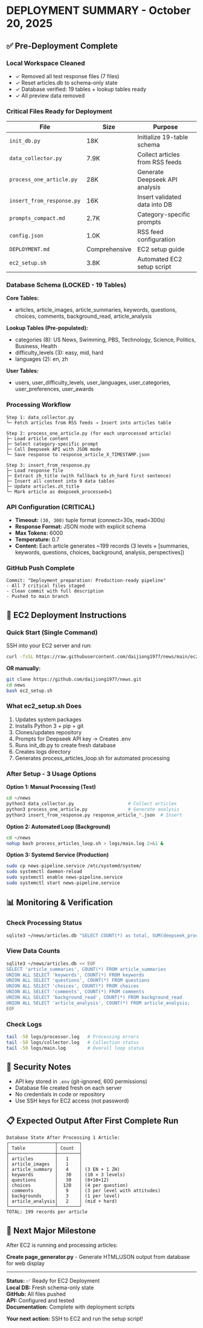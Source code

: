 # DEPLOYMENT SUMMARY - October 20, 2025

## ✅ Pre-Deployment Complete

### Local Workspace Cleaned
- ✓ Removed all test response files (7 files)
- ✓ Reset articles.db to schema-only state
- ✓ Database verified: 19 tables + lookup tables ready
- ✓ All preview data removed

### Critical Files Ready for Deployment

| File | Size | Purpose |
|------|------|---------|
| `init_db.py` | 18K | Initialize 19-table schema |
| `data_collector.py` | 7.9K | Collect articles from RSS feeds |
| `process_one_article.py` | 28K | Generate Deepseek API analysis |
| `insert_from_response.py` | 16K | Insert validated data into DB |
| `prompts_compact.md` | 2.7K | Category-specific prompts |
| `config.json` | 1.0K | RSS feed configuration |
| `DEPLOYMENT.md` | Comprehensive | EC2 setup guide |
| `ec2_setup.sh` | 3.8K | Automated EC2 setup script |

### Database Schema (LOCKED - 19 Tables)

**Core Tables:**
- articles, article_images, article_summaries, keywords, questions, choices, comments, background_read, article_analysis

**Lookup Tables (Pre-populated):**
- categories (8): US News, Swimming, PBS, Technology, Science, Politics, Business, Health
- difficulty_levels (3): easy, mid, hard
- languages (2): en, zh

**User Tables:**
- users, user_difficulty_levels, user_languages, user_categories, user_preferences, user_awards

### Processing Workflow

```
Step 1: data_collector.py
└─ Fetch articles from RSS feeds → Insert into articles table

Step 2: process_one_article.py (for each unprocessed article)
├─ Load article content
├─ Select category-specific prompt
├─ Call Deepseek API with JSON mode
└─ Save response to response_article_X_TIMESTAMP.json

Step 3: insert_from_response.py
├─ Load response file
├─ Extract zh_title (with fallback to zh_hard first sentence)
├─ Insert all content into 9 data tables
├─ Update articles.zh_title
└─ Mark article as deepseek_processed=1
```

### API Configuration (CRITICAL)

- **Timeout:** `(30, 300)` tuple format (connect=30s, read=300s)
- **Response Format:** JSON mode with explicit schema
- **Max Tokens:** 6000
- **Temperature:** 0.7
- **Content:** Each article generates ~199 records (3 levels × [summaries, keywords, questions, choices, background, analysis, perspectives])

### GitHub Push Complete

```
Commit: "Deployment preparation: Production-ready pipeline"
- All 7 critical files staged
- Clean commit with full description
- Pushed to main branch
```

## 🚀 EC2 Deployment Instructions

### Quick Start (Single Command)

SSH into your EC2 server and run:

```bash
curl -fsSL https://raw.githubusercontent.com/daijiong1977/news/main/ec2_setup.sh | bash
```

**OR manually:**

```bash
git clone https://github.com/daijiong1977/news.git
cd news
bash ec2_setup.sh
```

### What ec2_setup.sh Does

1. Updates system packages
2. Installs Python 3 + pip + git
3. Clones/updates repository
4. Prompts for Deepseek API key → Creates .env
5. Runs init_db.py to create fresh database
6. Creates logs directory
7. Generates process_articles_loop.sh for automated processing

### After Setup - 3 Usage Options

**Option 1: Manual Processing (Test)**
```bash
cd ~/news
python3 data_collector.py                    # Collect articles
python3 process_one_article.py               # Generate analysis
python3 insert_from_response.py response_article_*.json  # Insert
```

**Option 2: Automated Loop (Background)**
```bash
cd ~/news
nohup bash process_articles_loop.sh > logs/main.log 2>&1 &
```

**Option 3: Systemd Service (Production)**
```bash
sudo cp news-pipeline.service /etc/systemd/system/
sudo systemctl daemon-reload
sudo systemctl enable news-pipeline.service
sudo systemctl start news-pipeline.service
```

## 📊 Monitoring & Verification

### Check Processing Status
```bash
sqlite3 ~/news/articles.db "SELECT COUNT(*) as total, SUM(deepseek_processed) as processed FROM articles;"
```

### View Data Counts
```bash
sqlite3 ~/news/articles.db << EOF
SELECT 'article_summaries', COUNT(*) FROM article_summaries
UNION ALL SELECT 'keywords', COUNT(*) FROM keywords
UNION ALL SELECT 'questions', COUNT(*) FROM questions
UNION ALL SELECT 'choices', COUNT(*) FROM choices
UNION ALL SELECT 'comments', COUNT(*) FROM comments
UNION ALL SELECT 'background_read', COUNT(*) FROM background_read
UNION ALL SELECT 'article_analysis', COUNT(*) FROM article_analysis;
EOF
```

### Check Logs
```bash
tail -50 logs/processor.log   # Processing errors
tail -50 logs/collector.log   # Collection status
tail -50 logs/main.log        # Overall loop status
```

## 🔐 Security Notes

- API key stored in `.env` (git-ignored, 600 permissions)
- Database file created fresh on each server
- No credentials in code or repository
- Use SSH keys for EC2 access (not password)

## 📋 Expected Output After First Complete Run

```
Database State After Processing 1 Article:
┌─────────────────┬────────┐
│ Table           │ Count  │
├─────────────────┼────────┤
│ articles        │   1    │
│ article_images  │   1    │
│ article_summary │   4    │ (3 EN + 1 ZH)
│ keywords        │   30   │ (10 × 3 levels)
│ questions       │   30   │ (8+10+12)
│ choices         │  120   │ (4 per question)
│ comments        │   9    │ (3 per level with attitudes)
│ backgrounds     │   3    │ (1 per level)
│ article_analysis│   2    │ (mid + hard)
└─────────────────┴────────┘
TOTAL: 199 records per article
```

## 🎯 Next Major Milestone

After EC2 is running and processing articles:

**Create page_generator.py** - Generate HTML/JSON output from database for web display

---

**Status:** ✅ Ready for EC2 Deployment  
**Local DB:** Fresh schema-only state  
**GitHub:** All files pushed  
**API:** Configured and tested  
**Documentation:** Complete with deployment scripts  

**Your next action:** SSH to EC2 and run the setup script!
